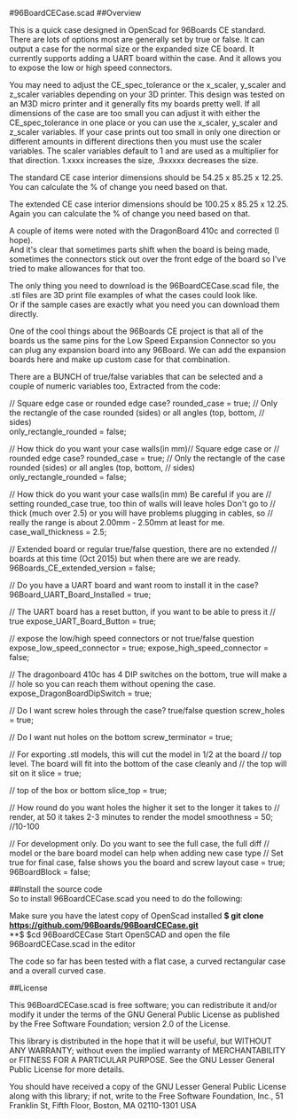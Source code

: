#96BoardCECase.scad
##Overview  

This is a quick case designed in OpenScad for 96Boards CE standard.  
There are lots of options most are generally set by true or false.  It 
can output a case for the normal size or the expanded size CE board.
It currently supports adding a UART board within the case.  And it allows 
you to expose the low or high speed connectors. 

You may need to adjust the CE_spec_tolerance or the x_scaler, y_scaler and 
z_scaler variables depending on your 3D printer.  This design was tested on 
an M3D micro printer and it generally fits my boards pretty well.  If all 
dimensions of the case are too small you can adjust it with either the 
CE_spec_tolerance in one place or you can use the x_scaler, y_scaler and 
z_scaler variables.  If your case prints out too small in only one direction 
or different amounts in different directions then you must use the scaler 
variables.  The scaler variables default to 1 and are used as a multiplier 
for that direction.  1.xxxx increases the size, .9xxxxx decreases the size.

The standard CE case interior dimensions should be 54.25 x 85.25 x 12.25. You 
can calculate the % of change you need based on that.

The extended CE case interior dimensions should be 100.25 x 85.25 x 12.25.  
Again you can calculate the % of change you need based on that.

A couple of items were noted with the DragonBoard 410c and corrected (I hope).  
And it's clear that sometimes parts shift when the board is being made, 
sometimes the connectors stick out over the front edge of the board so I've 
tried to make allowances for that too.

The only thing you need to download is the 96BoardCECase.scad file, the
.stl files are 3D print file examples of what the cases could look like.  
Or if the sample cases are exactly what you need you can download them 
directly.

One of the cool things about the 96Boards CE project is that all of the
boards us the same pins for the Low Speed Expansion Connector so you can
plug any expansion board into any 96Board.  We can add the expansion boards
here and make up custom case for that combination.

There are a BUNCH of true/false variables that can be selected and a couple
of numeric variables too, Extracted from the code:

// Square edge case or rounded edge case?
rounded_case = true;
// Only the rectangle of the case rounded (sides) or all angles (top, bottom,
// sides)  
only_rectangle_rounded = false;

// How thick do you want your case walls(in mm)// Square edge case or
// rounded edge case?
rounded_case = true;
// Only the rectangle of the case rounded (sides) or all angles (top, bottom,
// sides)  
only_rectangle_rounded = false;

// How thick do you want your case walls(in mm)  Be careful if you are
// setting rounded_case true, too thin of walls will leave holes Don't go to
// thick (much over 2.5) or you will have problems plugging in cables, so
// really the range is about 2.00mm - 2.50mm at least for me.
case_wall_thickness = 2.5;

// Extended board or regular true/false question, there are no extended
// boards at this time (Oct 2015) but when there are we are ready.
96Boards_CE_extended_version = false;

// Do you have a UART board and want room to install it in the case?
96Board_UART_Board_Installed = true;

// The UART board has a reset button, if you want to be able to press it
// true
expose_UART_Board_Button = true;

// expose the low/high speed connectors or not true/false question
expose_low_speed_connector = true;
expose_high_speed_connector = false;

// The dragonboard 410c has 4 DIP switches on the bottom, true will make a
// hole so you can reach them without opening the case.
expose_DragonBoardDipSwitch = true;

// Do I want screw holes through the case? true/false question
screw_holes = true;

// Do I want nut holes on the bottom 
screw_terminator = true;

// For exporting .stl models, this will cut the model in 1/2 at the board
// top level.  The board will fit into the bottom of the case cleanly and
// the top will sit on it
slice = true;

// top of the box or bottom 
slice_top = true;

// How round do you want holes  the higher it set to the longer it takes to
// render, at 50 it takes 2-3 minutes to render the model
smoothness = 50; //10-100

// For development only. Do you want to see the full case, the full diff
// model or the bare board model can help when adding new case type
// Set true for final case, false shows you the board and screw layout
case = true;
96BoardBlock = false;

##Install the source code  
So to install 96BoardCECase.scad you need to do the following:

 Make sure you have the latest copy of OpenScad installed
**$ git clone https://github.com/96Boards/96BoardCECase.git**  
**$ $cd 96BoardCECase
 Start OpenSCAD and open the file 96BoardCECase.scad in the editor 

The code so far has been tested with a flat case,  a curved rectangular 
case and a overall curved case.

##License

This 96BoardCECase.scad is free software; you can redistribute it
and/or modify it under the terms of the GNU General Public License
as published by the Free Software Foundation; version 2.0 of the
License.

This library is distributed in the hope that it will be useful, 
but WITHOUT ANY WARRANTY; without even the implied warranty of
MERCHANTABILITY or FITNESS FOR A PARTICULAR PURPOSE.  See the GNU 
Lesser General Public License for more details.

You should have received a copy of the GNU Lesser General Public 
License along with this library; if not, write to the Free Software 
Foundation, Inc., 51 Franklin St, Fifth Floor, Boston, MA 02110-1301 USA

